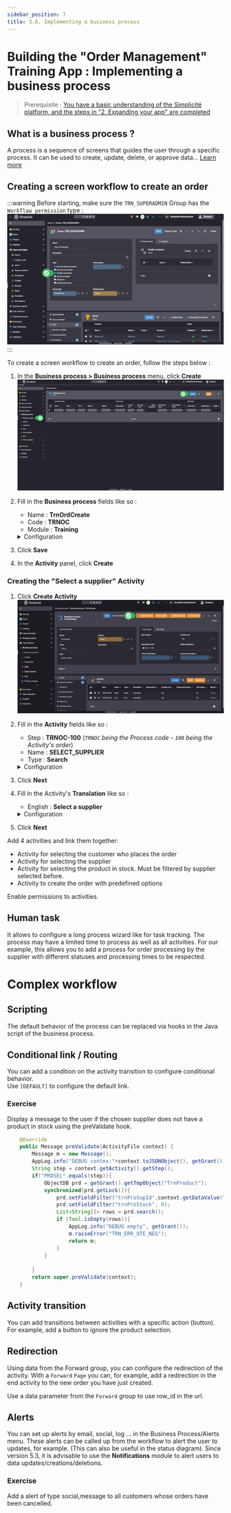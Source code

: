 ```yaml
---
sidebar_position: 7
title: 3.6. Implementing a business process
---
```


# Building the "Order Management" Training App : Implementing a business process

> Prerequisite : [You have a basic understanding of the Simplicité platform, and the steps in "2. Expanding your app" are completed](/category/2-expanding-your-app)

## What is a business process ?

A process is a sequence of screens that guides the user through a specific process. It can be used to create, update, delete, or approve data... [Learn more](/make/businessprocess/business-process)

## Creating a screen workflow to create an order

:::warning
Before starting, make sure the `TRN_SUPERADMIN` Group has the `Workflow permission` type :
    ![](img/workflow/workflow-permission.png)
:::

To create a screen workflow to create an order, follow the steps below :

1. In the **Business process > Business process** menu, click **Create**
    ![](img/workflow/create.png)
2. Fill in the **Business process** fields like so :
    - Name : **TrnOrdCreate**
    - Code : **TRNOC**
    - Module : **Training**	
	<details>
            <summary>Configuration</summary>

            ![](img/workflow/obj-configuration.png)
    </details>
3. Click **Save**
4. In the **Activity** panel, click **Create**

### Creating the "Select a supplier" Activity

1. Click **Create Activity**
	![](img/workflow/create-activity.png)
2. Fill in the **Activity** fields like so :
	- Step : **TRNOC-100** (*`TRNOC` being the Process code - `100` being the Activity's order*)
	- Name : **SELECT_SUPPLIER**
	- Type : **Search**
	<details>
            <summary>Configuration</summary>

            ![](img/workflow/activity-step.png)
    </details>
3. Click **Next**
4. Fill in the Activity's **Translation** like so :
	- English : **Select a supplier**
	<details>
            <summary>Configuration</summary>

            ![](img/workflow/activity-translation.png)
    </details>
5. Click **Next**


Add 4 activities and link them together:
* Activity for selecting the customer who places the order
* Activity for selecting the supplier
* Activity for selecting the product in stock. Must be filtered by supplier selected before.
* Activity to create the order with predefined options

Enable permissions to activities.

## Human task
It allows to configure a long process wizard like for task tracking. The process may have a limited time to process as well as all activities. For our example, this allows you to add a process for order processing by the supplier with different statuses and processing times to be respected.


# Complex workflow

## Scripting
The default behavior of the process can be replaced via hooks in the Java script of the business process.

## Conditional link / Routing
You can add a condition on the activity transition to configure conditional behavior.  
Use `[DEFAULT]` to configure the default link.  

### Exercise
Display a message to the user if the chosen supplier does not have a product in stock using the preValidate hook.  
```java
	@Override
	public Message preValidate(ActivityFile context) {
		Message m = new Message();
		AppLog.info("DEBUG contex:"+context.toJSONObject(), getGrant());
		String step = context.getActivity().getStep();
		if("PRDSEL".equals(step)){
			ObjectDB prd = getGrant().getTmpObject("TrnProduct");
			synchronized(prd.getLock()){
				prd.setFieldFilter("trnProSupId",context.getDataValue("Field", "row_id"));
				prd.setFieldFilter("trnProStock", 0);
				List<String[]> rows = prd.search();
				if (Tool.isEmpty(rows)){
					AppLog.info("DEBUG empty", getGrant());
					m.raiseError("TRN_ERR_QTE_NEG");
					return m; 
				}
			} 
			
		}
		return super.preValidate(context);
	}
```

## Activity transition
You can add transitions between activities with a specific action (button).
For example, add a button to ignore the product selection.  

## Redirection
Using data from the Forward group, you can configure the redirection of the activity.
With a `Forward` `Page` you can, for example, add a redirection in the end activity to the new order you have just created.

Use a data parameter from the `Forward` group to use row_id in the url.

## Alerts
You can set up alerts by email, social, log ... in the Business Process/Alerts menu.
These alerts can be called up from the workflow to alert the user to updates, for example.
(This can also be useful in the status diagram).
Since version 5.3, it is advisable to use the **Notifications** module to alert users to data updates/creations/deletions.


### Exercise
Add a alert of type social,message to all customers whose orders have been cancelled.
